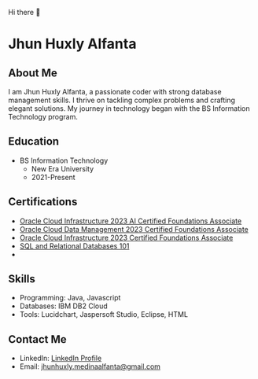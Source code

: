 Hi there 👋
# Jhun Huxly Alfanta

## About Me

I am Jhun Huxly Alfanta, a passionate coder with strong database management skills. I thrive on tackling complex problems and crafting elegant solutions. My journey in technology began with the BS Information Technology program.

## Education

- BS Information Technology
  - New Era University
  - 2021-Present

## Certifications

- [Oracle Cloud Infrastructure 2023 AI Certified Foundations Associate](https://catalog-education.oracle.com/pls/certview/sharebadge?id=6BDB5D69ED8C16C97911BD8DB1609D109111739319C146796F4499D0F254CE3E&fbclid=IwAR1KCmqbbVs9th2KDGwoqATOVSEvSiCTU69uaOlHavEHTXIdY4lER0GcHB8)
- [Oracle Cloud Data Management 2023 Certified Foundations Associate](https://catalog-education.oracle.com/pls/certview/sharebadge?id=5ADCD28AE82BCD943260E48DD638B0E90E3D5305FED68B9402958FB8A4470C0C&fbclid=IwAR27NtLCNRWK1Dk1WIqUpa4U8ykcEv8T-y-8cPHJLHfsIiJFI2BUPDK9-sc)
- [Oracle Cloud Infrastructure 2023 Certified Foundations Associate](https://catalog-education.oracle.com/pls/certview/sharebadge?id=83CC075730F4D7D29112DFABDA807B2F6F5639E3AAD0D8AB9A7B4A3094F3627E)
- [SQL and Relational Databases 101](https://courses.cognitiveclass.ai/certificates/9881aff6af9f4597bd024eea9a2c9a82)
- 

## Skills

- Programming: Java, Javascript
- Databases: IBM DB2 Cloud
- Tools: Lucidchart, Jaspersoft Studio, Eclipse, HTML

## Contact Me

- LinkedIn: [LinkedIn Profile](https://www.linkedin.com/in/jhun-huxly-alfanta-38b50b2a3/)
- Email: jhunhuxly.medinaalfanta@gmail.com
